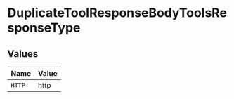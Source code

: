 # DuplicateToolResponseBodyToolsResponseType


## Values

| Name   | Value  |
| ------ | ------ |
| `HTTP` | http   |